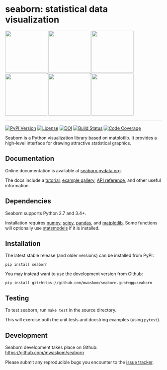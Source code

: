 seaborn: statistical data visualization
=======================================

<div class="row">
<a href=http://seaborn.pydata.org/examples/anscombes_quartet.html>
<img src="http://seaborn.pydata.org/_static/anscombes_quartet_thumb.png" height="135" width="135">
</a>

<a href=http://seaborn.pydata.org/examples/multiple_regression.html>
<img src="http://seaborn.pydata.org/_static/multiple_regression_thumb.png" height="135" width="135">
</a>

<a href=http://seaborn.pydata.org/examples/many_facets.html>
<img src="http://seaborn.pydata.org/_static/many_facets_thumb.png" height="135" width="135">
</a>

<a href=http://seaborn.pydata.org/examples/structured_heatmap.html>
<img src="http://seaborn.pydata.org/_static/structured_heatmap_thumb.png" height="135" width="135">
</a>

<a href=http://seaborn.pydata.org/examples/scatterplot_matrix.html>
<img src="http://seaborn.pydata.org/_static/scatterplot_matrix_thumb.png" height="135" width="135">
</a>

<a href=http://seaborn.pydata.org/examples/horizontal_boxplot.html>
<img src="http://seaborn.pydata.org/_static/horizontal_boxplot_thumb.png" height="135" width="135">
</a>

</div>

--------------------------------------

[![PyPI Version](https://img.shields.io/pypi/v/seaborn.svg)](https://pypi.org/project/seaborn/)
[![License](https://img.shields.io/pypi/l/seaborn.svg)](https://github.com/mwaskom/seaborn/blob/master/LICENSE)
[![DOI](https://zenodo.org/badge/DOI/10.5281/zenodo.883859.svg)](https://doi.org/10.5281/zenodo.883859)
[![Build Status](https://travis-ci.org/mwaskom/seaborn.svg?branch=master)](https://travis-ci.org/mwaskom/seaborn)
[![Code Coverage](https://codecov.io/gh/mwaskom/seaborn/branch/master/graph/badge.svg)](https://codecov.io/gh/mwaskom/seaborn)

Seaborn is a Python visualization library based on matplotlib. It provides a high-level interface for drawing attractive statistical graphics.


Documentation
-------------

Online documentation is available at [seaborn.pydata.org](https://seaborn.pydata.org).

The docs include a [tutorial](http://seaborn.pydata.org/tutorial.html), [example gallery](http://seaborn.pydata.org/examples/index.html), [API reference](http://seaborn.pydata.org/api.html), and other useful information.


Dependencies
------------

Seaborn supports Python 2.7 and 3.4+.

Installation requires [numpy](http://www.numpy.org/), [scipy](http://www.scipy.org/), [pandas](http://pandas.pydata.org/), and [matplotlib](http://matplotlib.org/). Some functions will optionally use [statsmodels](http://statsmodels.sourceforge.net/) if it is installed.


Installation
------------

The latest stable release (and older versions) can be installed from PyPI:

    pip install seaborn

You may instead want to use the development version from Github:

    pip install git+https://github.com/mwaskom/seaborn.git#egg=seaborn


Testing
-------

To test seaborn, run `make test` in the source directory.

This will exercise both the unit tests and docstring examples (using `pytest`).

 
Development
-----------

Seaborn development takes place on Github: https://github.com/mwaskom/seaborn

Please submit any reproducible bugs you encounter to the [issue tracker](https://github.com/mwaskom/seaborn/issues).

